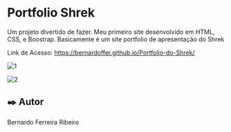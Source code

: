 # Portfolio Shrek

Um projeto divertido de fazer. Meu primeiro site desenvolvido em HTML, CSS, e Boostrap. Basicamente é um site portfolio de apresentação do Shrek

Link de Acesso: https://bernardoffer.github.io/Portfolio-do-Shrek/

![1](https://user-images.githubusercontent.com/50500849/207643477-c948fc3d-5f64-4ab6-b8d2-90d14b6e9a85.png)

![2](https://user-images.githubusercontent.com/50500849/207643643-ae4b7692-4e34-424e-9647-4076fe0838f1.png)



## ✒️ Autor

Bernardo Ferreira Ribeiro
